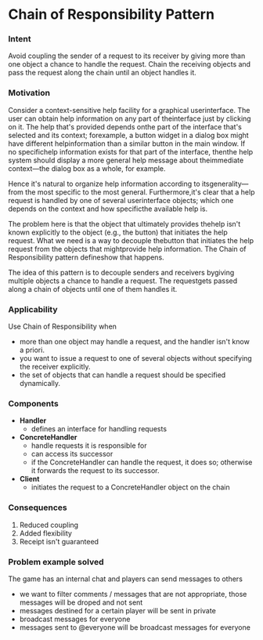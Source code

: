 # Chain of Responsibility Pattern

### Intent

Avoid coupling the sender of a request to its receiver by giving more than one object a chance to handle the request. 
Chain the receiving objects and pass the request along the chain until an object handles it.

### Motivation

Consider a context-sensitive help facility for a graphical userinterface. The
user can obtain help information on any part of theinterface just by clicking
on it. The help that's provided depends onthe part of the interface that's selected
and its context; forexample, a button widget in a dialog box might have different
helpinformation than a similar button in the main window. If no specifichelp
information exists for that part of the interface, thenthe help system should
display a more general help message about theimmediate context—the dialog box
as a whole, for example.

Hence it's natural to organize help information according to itsgenerality—from
the most specific to the most general. Furthermore,it's clear that a help request
is handled by one of several userinterface objects; which one depends on the context
and how specificthe available help is.

The problem here is that the object that ultimately provides thehelp isn't known
explicitly to the object (e.g., the button) that initiates the help request. What
we need is a way to decouple thebutton that initiates the help request from the
objects that mightprovide help information. The Chain of Responsibility pattern
defineshow that happens.

The idea of this pattern is to decouple senders and receivers bygiving multiple
objects a chance to handle a request. The requestgets passed along a chain of
objects until one of them handles it.

### Applicability

Use Chain of Responsibility when

- more than one object may handle a request, and the handler isn't know a priori.
- you want to issue a request to one of several objects without specifying the receiver explicitly.
- the set of objects that can handle a request should be specified dynamically.

### Components

- **Handler**
    - defines an interface for handling requests
- **ConcreteHandler**
    - handle requests it is responsible for
    - can access its successor
    - if the ConcreteHandler can handle the request, it does so; otherwise it forwards the request
    to its successor.
- **Client**
    - initiates the request to a ConcreteHandler object on the chain
    
### Consequences

1. Reduced coupling
2. Added flexibility
3. Receipt isn't guaranteed

### Problem example solved

The game has an internal chat and players can send messages to others
- we want to filter comments / messages that are not appropriate, those messages will be droped and not sent
- messages destined for a certain player will be sent in private
- broadcast messages for everyone
- messages sent to @everyone will be broadcast messages for everyone
